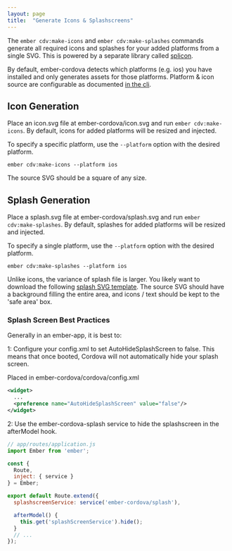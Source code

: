 ```yaml
---
layout: page
title:  "Generate Icons & Splashscreens"
---
```


The `ember cdv:make-icons` and `ember cdv:make-splashes` commands generate all required icons and splashes for your added platforms from a single SVG. This is powered by a separate library called [splicon](https://github.com/isleofcode/splicon).

By default, ember-cordova detects which platforms (e.g. ios) you have installed and only generates assets for those platforms.
Platform & icon source are configurable as documented [in the cli](/pages/cli).

## Icon Generation

Place an icon.svg file at ember-cordova/icon.svg and run `ember cdv:make-icons`. By default, icons for added platforms will be resized and injected.

To specify a specific platform, use the `--platform` option with the desired platform.

```
ember cdv:make-icons --platform ios
```

The source SVG should be a square of any size.

## Splash Generation

Place a splash.svg file at ember-cordova/splash.svg and run `ember cdv:make-splashes`. By default, splashes for added platforms will be resized and injected.

To specify a single platform, use the `--platform` option with the desired platform.

```
ember cdv:make-splashes --platform ios
```

Unlike icons, the variance of splash file is larger. You likely want to download the following [splash SVG template](/examples/safe-splash-template.svg). The source SVG should have a background filling the entire area, and icons / text should be kept to the 'safe area' box.

### Splash Screen Best Practices

Generally in an ember-app, it is best to:

1: Configure your config.xml to set AutoHideSplashScreen to false.
This means that once booted, Cordova will not automatically hide your splash screen.

Placed in ember-cordova/cordova/config.xml

```xml
<widget>
  ...
  <preference name="AutoHideSplashScreen" value="false"/>
</widget>
```

2: Use the ember-cordova-splash service to hide the splashscreen in the afterModel hook.

```js
// app/routes/application.js
import Ember from 'ember';

const {
  Route,
  inject: { service }
} = Ember;

export default Route.extend({
  splashscreenService: service('ember-cordova/splash'),

  afterModel() {
    this.get('splashScreenService').hide();
  }
  // ...
});
```
